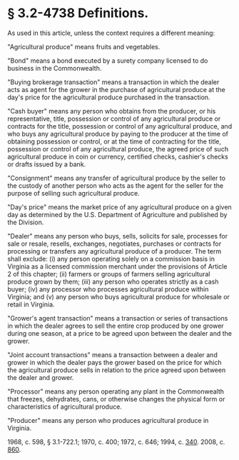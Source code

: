 # § 3.2-4738 Definitions.

<p>As used in this article, unless the context requires a different meaning:</p><p>"Agricultural produce" means fruits and vegetables.</p><p>"Bond" means a bond executed by a surety company licensed to do business in the Commonwealth.</p><p>"Buying brokerage transaction" means a transaction in which the dealer acts as agent for the grower in the purchase of agricultural produce at the day's price for the agricultural produce purchased in the transaction.</p><p>"Cash buyer" means any person who obtains from the producer, or his representative, title, possession or control of any agricultural produce or contracts for the title, possession or control of any agricultural produce, and who buys any agricultural produce by paying to the producer at the time of obtaining possession or control, or at the time of contracting for the title, possession or control of any agricultural produce, the agreed price of such agricultural produce in coin or currency, certified checks, cashier's checks or drafts issued by a bank.</p><p>"Consignment" means any transfer of agricultural produce by the seller to the custody of another person who acts as the agent for the seller for the purpose of selling such agricultural produce.</p><p>"Day's price" means the market price of any agricultural produce on a given day as determined by the U.S. Department of Agriculture and published by the Division.</p><p>"Dealer" means any person who buys, sells, solicits for sale, processes for sale or resale, resells, exchanges, negotiates, purchases or contracts for processing or transfers any agricultural produce of a producer. The term shall exclude: (i) any person operating solely on a commission basis in Virginia as a licensed commission merchant under the provisions of Article 2 of this chapter; (ii) farmers or groups of farmers selling agricultural produce grown by them; (iii) any person who operates strictly as a cash buyer; (iv) any processor who processes agricultural produce within Virginia; and (v) any person who buys agricultural produce for wholesale or retail in Virginia.</p><p>"Grower's agent transaction" means a transaction or series of transactions in which the dealer agrees to sell the entire crop produced by one grower during one season, at a price to be agreed upon between the dealer and the grower.</p><p>"Joint account transactions" means a transaction between a dealer and grower in which the dealer pays the grower based on the price for which the agricultural produce sells in relation to the price agreed upon between the dealer and grower.</p><p>"Processor" means any person operating any plant in the Commonwealth that freezes, dehydrates, cans, or otherwise changes the physical form or characteristics of agricultural produce.</p><p>"Producer" means any person who produces agricultural produce in Virginia.</p><p>1968, c. 598, § 3.1-722.1; 1970, c. 400; 1972, c. 646; 1994, c. <a href='http://lis.virginia.gov/cgi-bin/legp604.exe?941+ful+CHAP0340'>340</a>. 2008, c. <a href='http://lis.virginia.gov/cgi-bin/legp604.exe?941+ful+CHAP0860'>860</a>.</p>